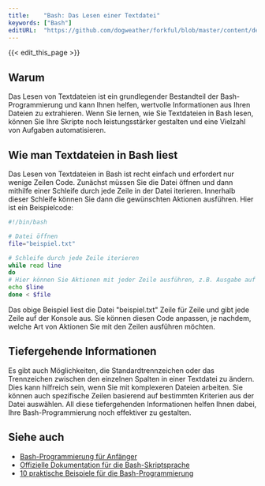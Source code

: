 ```yaml
---
title:    "Bash: Das Lesen einer Textdatei"
keywords: ["Bash"]
editURL:  "https://github.com/dogweather/forkful/blob/master/content/de/bash/reading-a-text-file.md"
---
```


{{< edit_this_page >}}

## Warum

Das Lesen von Textdateien ist ein grundlegender Bestandteil der Bash-Programmierung und kann Ihnen helfen, wertvolle Informationen aus Ihren Dateien zu extrahieren. Wenn Sie lernen, wie Sie Textdateien in Bash lesen, können Sie Ihre Skripte noch leistungsstärker gestalten und eine Vielzahl von Aufgaben automatisieren.

## Wie man Textdateien in Bash liest

Das Lesen von Textdateien in Bash ist recht einfach und erfordert nur wenige Zeilen Code. Zunächst müssen Sie die Datei öffnen und dann mithilfe einer Schleife durch jede Zeile in der Datei iterieren. Innerhalb dieser Schleife können Sie dann die gewünschten Aktionen ausführen. Hier ist ein Beispielcode:

```Bash
#!/bin/bash

# Datei öffnen
file="beispiel.txt"

# Schleife durch jede Zeile iterieren
while read line
do
# Hier können Sie Aktionen mit jeder Zeile ausführen, z.B. Ausgabe auf der Konsole
echo $line
done < $file
```

Das obige Beispiel liest die Datei "beispiel.txt" Zeile für Zeile und gibt jede Zeile auf der Konsole aus. Sie können diesen Code anpassen, je nachdem, welche Art von Aktionen Sie mit den Zeilen ausführen möchten.

## Tiefergehende Informationen

Es gibt auch Möglichkeiten, die Standardtrennzeichen oder das Trennzeichen zwischen den einzelnen Spalten in einer Textdatei zu ändern. Dies kann hilfreich sein, wenn Sie mit komplexeren Dateien arbeiten. Sie können auch spezifische Zeilen basierend auf bestimmten Kriterien aus der Datei auswählen. All diese tiefergehenden Informationen helfen Ihnen dabei, Ihre Bash-Programmierung noch effektiver zu gestalten.

## Siehe auch

- [Bash-Programmierung für Anfänger](https://www.linux.com/training-tutorials/learn-bash-scripting-basics-beginners/)
- [Offizielle Dokumentation für die Bash-Skriptsprache](https://www.gnu.org/software/bash/)
- [10 praktische Beispiele für die Bash-Programmierung](https://www.tecmint.com/10-practical-examples-of-linux-bash-scripting/)